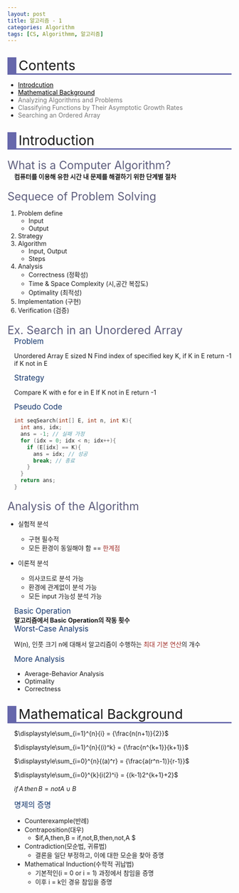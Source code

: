 ```yaml
---
layout: post
title: 알고리즘 - 1
categories: Algorithm
tags: [CS, Algorithmm, 알고리즘]
---
```


<style type='text/css'>
  @font-face {
    font-family: 'Cafe24SsurroundAir';
    src: url('https://cdn.jsdelivr.net/gh/projectnoonnu/noonfonts_2105_2@1.0/Cafe24SsurroundAir.woff') format('woff');
    font-weight: normal;
    font-style: normal;
  }
  .article {
    font-family: 'Cafe24SsurroundAir';
  }
  .contentsItems { color: black; }
  .contentsItems:hover {
    color: black;
    text-decoration: underline;
  }
  .title {
    font-size: 30px;
    border-bottom: 3px solid #6667ab;
    border-left: 20px solid #6667ab;
    padding-left: 5px;
    margin-bottom: 10px;
    margin-top: 30px;
  }
  .subtitle {
    margin-top: 20px;
	  font-size: 25px;
	  color: #5e5e7d;
  }
  .subsub {
    font-size: 17px;
    color: #13356b;
  }
  .section {
    padding-left: 15px;
  }
  .define{
    font-weight: bold;
  }
  .red{
    display: inline;
    color: #a12d27;
  }
  .disabled {
    display: inline;
    color: #777777;
  }
</style>

<div class="title">Contents</div>

- <a href="#Introduction" class="contentsItems">Introdcution</a>
- <a href="#MathBackground" class="contentsItems">Mathematical Background</a>
- <div class="disabled">Analyzing Algorithms and Problems</div>
- <div class="disabled">Classifying Functions by Their Asymptotic Growth Rates</div>
- <div class="disabled">Searching an Ordered Array</div>

<div id="Introduction" class="title">Introduction</div>
<div class="subtitle">What is a Computer Algorithm?</div>
<section class="section">
  <div class="define">컴퓨터를 이용해 유한 시간 내 문제를 해결하기 위한 단계별 절차</div>
</section>

<div class="subtitle">Sequece of Problem Solving</div>

1. Problem define
   - Input
   - Output
2. Strategy
3. Algorithm
   - Input, Output
   - Steps
4. Analysis
   - Correctness (정확성)
   - Time & Space Complexity (시,공간 복잡도)
   - Optimality (최적성)
5. Implementation (구현)
6. Verification (검증)

<div class="subtitle">Ex. Search in an Unordered Array</div>
<section class="section">
  <div class="subsub">Problem</div>
  <p class="p">
    Unordered Array E sized N
    Find index of specified key K, if K in E
    return -1 if K not in E
  </p>
  <div class="subsub">Strategy</div>
  <p class="p">
    Compare K with e for e in E
    If K not in E return -1
  </p>

  <div class="subsub">Pseudo Code</div>

```c
int seqSearch(int[] E, int n, int K){
  int ans, idx;
  ans = -1; // 실패 가정
  for (idx = 0; idx < n; idx++){
    if (E[idx] == K){
      ans = idx; // 성공
      break; // 종료
    }
  }
  return ans;
}
```

</section>

<div class="subtitle">Analysis of the Algorithm</div>

- 실험적 분석
  - 구현 필수적
  - 모든 환경이 동일해야 함 == <div class="red">한계점</div>
- 이론적 분석

  - 의사코드로 분석 가능
  - 환경에 관계없이 분석 가능
  - 모든 input 가능성 분석 가능

<section class="section">
  <div class="subsub">Basic Operation</div>
  <div class="define">알고리즘에서 Basic Operation의 작동 횟수</div>

  <div class="subsub">Worst-Case Analysis</div>

W(n), 인풋 크기 n에 대해서 알고리즘이 수행하는 <span class="red">최대 기본 연산</span>의 개수

  <div class="subsub">More Analysis</div>

- Average-Behavior Analysis
- Optimality
- Correctness

</section>

<div id="MathBackground" class="title">Mathematical Background</div>
<section class="section">

$\displaystyle\sum_{i=1}^{n}{i} = {\frac{n(n+1)}{2}}$

$\displaystyle\sum_{i=1}^{n}{(i)^k} = {\frac{n^{k+1}}{k+1}}$

$\displaystyle\sum_{i=0}^{n}{(a)^r} = {\frac{a(r^n-1)}{r-1}}$

$\displaystyle\sum_{i=0}^{k}{i(2)^i} = {(k-1)2^{k+1}+2}$

$if\,A\,then\,B = not A \cup B$

</seciton>

<div class="subsub">명제의 증명</div>

- Counterexample(반례)
- Contraposition(대우)
  - $if\,A\,then\,B = if\,not\,B\,then\,not\,A $
- Contradiction(모순법, 귀류법)
  - 결론을 일단 부정하고, 이에 대한 모순을 찾아 증명
- Mathematical Induction(수학적 귀납법)
  - 기본적인(i = 0 or i = 1) 과정에서 참임을 증명
  - 이후 i = k인 경유 참임을 증명

